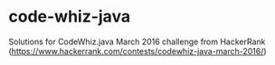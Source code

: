 # code-whiz-java
Solutions for CodeWhiz.java March 2016 challenge from HackerRank (https://www.hackerrank.com/contests/codewhiz-java-march-2016/)
